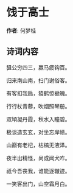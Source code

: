 # 饯于高士

**作者**: 何梦桂

## 诗词内容

狙公穷四三，羸马疲钩百。

归来南山南，扫门谢俗客。

有客扣我扃，猿鹤惊褫魄。

行行杖青藜，吹烟照琴册。

双頄凝丹霞，秋水入瞳碧。

极谈造玄玄，对坐忘岸帻。

山巅有老杞，枯槁无液泽。

夜半出精怪，尚或闻犬咋。

祇今吾丧我，谁能逐辙迹。

一笑客出门，山空霜月白。

